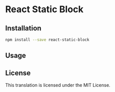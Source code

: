 # React Static Block

## Installation

```sh
npm install --save react-static-block
```

## Usage

## License

This translation is licensed under the MIT License.

